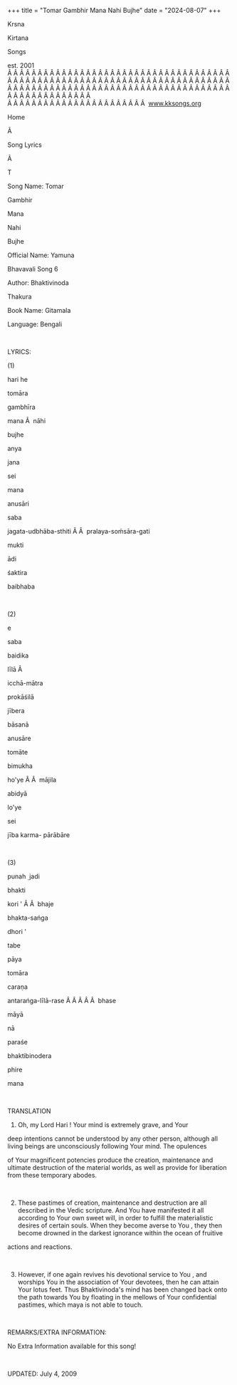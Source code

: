 +++ 
title = "Tomar Gambhir Mana Nahi Bujhe"
date = "2024-08-07"
+++

Krsna
 
Kirtana
 
Songs

est. 2001
Â Â Â Â Â Â Â Â Â Â Â Â Â Â Â Â Â Â Â Â Â Â Â Â Â Â Â Â Â Â Â Â Â Â Â Â Â Â Â Â Â Â Â Â Â Â Â Â Â Â Â Â Â Â Â Â Â Â Â Â Â Â Â Â Â Â Â Â Â Â Â Â Â Â Â Â Â Â Â Â Â Â Â Â Â Â Â Â Â Â Â Â Â Â Â Â Â Â Â Â Â Â Â Â Â Â Â Â Â Â Â Â Â Â Â Â Â Â Â Â Â Â Â Â Â  
Â Â Â Â Â Â Â Â Â Â Â Â Â Â Â Â Â Â Â Â Â Â Â  
www.kksongs.org








Home


Ã 
 
Song Lyrics
 
Ã 
 
T


Song Name: 
Tomar
 
Gambhir
 
Mana
 
Nahi


Bujhe


Official Name: 
Yamuna
 
Bhavavali
 Song 6


Author: 
Bhaktivinoda
 
Thakura


Book Name: 
Gitamala


Language: 
Bengali


 


LYRICS:


(1)


hari
 he


tomāra
 
gambhīra
 
mana
Â  
nāhi
 
bujhe
 
anya
 
jana


sei
 
mana
 
anusāri
 
saba


jagata-udbhāba-sthiti
Â Â  
pralaya-soḿsāra-gati


mukti
 
ādi
 
śaktira
 
baibhaba


 


(2)


e
 
saba
 
baidika


līlā
Â 

icchā-mātra
 
prokāśilā


jībera
 
bāsanā
 
anusāre


tomāte
 
bimukha
 
ho'ye
Â Â  
mājila
 
abidyā
 
lo'ye


sei
 
jība
 karma-
pārābāre


 


(3)


punah
̣ 
jadi
 
bhakti
 
kori
'
Â Â  
bhaje
 
bhakta-sańga
 
dhori
'


tabe
 
pāya
 
tomāra
 
caraṇa


antarańga-līlā-rase
Â Â Â Â Â  
bhase
 
māyā
 
nā
 
paraśe


bhaktibinodera
 
phire
 
mana


 


TRANSLATION


1) Oh, my Lord 
Hari
! Your mind is extremely grave, and 
Your

deep intentions cannot be understood by any other person, although all living
beings are unconsciously following Your mind. The 
opulences

of 
Your
 magnificent potencies produce the creation,
maintenance and ultimate destruction of the material worlds, as well as provide
for liberation from these temporary abodes.


 


2) These pastimes of
creation, maintenance and destruction are all described in the Vedic scripture.
And 
You
 have manifested it all according to Your own
sweet will, in order to fulfill the materialistic desires of certain souls.
When they become averse to 
You
, they then become
drowned in the darkest ignorance within the ocean of 
fruitive

actions and reactions.


 


3) However, if one again
revives his devotional service to 
You
, and worships
You in the association of Your devotees, then he can attain Your lotus feet.
Thus 
Bhaktivinoda's
 mind has been changed back onto
the path towards 
You
 by floating in the mellows of
Your confidential pastimes, which 
maya
 is not able to
touch.


 


REMARKS/EXTRA INFORMATION:


No
Extra Information available for this song!


 


UPDATED:
 July 4, 2009